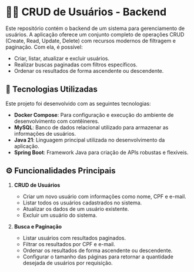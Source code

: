 # 🧑‍💻 CRUD de Usuários - Backend

Este repositório contém o backend de um sistema para gerenciamento de usuários. A aplicação oferece um conjunto completo de operações CRUD (Create, Read, Update, Delete) com recursos modernos de filtragem e paginação. Com ela, é possível:

- Criar, listar, atualizar e excluir usuários.
- Realizar buscas paginadas com filtros específicos.
- Ordenar os resultados de forma ascendente ou descendente.

## 🚀 Tecnologias Utilizadas

Este projeto foi desenvolvido com as seguintes tecnologias:

- **Docker Compose**: Para configuração e execução do ambiente de desenvolvimento com contêineres.
- **MySQL**: Banco de dados relacional utilizado para armazenar as informações de usuários.
- **Java 21**: Linguagem principal utilizada no desenvolvimento da aplicação.
- **Spring Boot**: Framework Java para criação de APIs robustas e flexíveis.

## ⚙️ Funcionalidades Principais

1. **CRUD de Usuários**

   - Criar um novo usuário com informações como nome, CPF e e-mail.
   - Listar todos os usuários cadastrados no sistema.
   - Atualizar os dados de um usuário existente.
   - Excluir um usuário do sistema.

2. **Busca e Paginação**

   - Listar usuários com resultados paginados.
   - Filtrar os resultados por CPF e e-mail.
   - Ordenar os resultados de forma ascendente ou descendente.
   - Configurar o tamanho das páginas para retornar a quantidade desejada de usuários por requisição.

